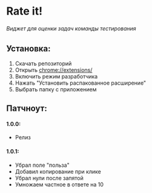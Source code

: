 # Rate it!
###### Виджет для оценки задач команды тестирования
## Установка:
1. Скачать репозиторий
2. Открыть [chrome://extensions/]()
3. Включить режим разработчика
4. Нажать "Установить распакованное расширение"
5. Выбрать папку с приложением

## Патчноут:
#### 1.0.0:
- Релиз

#### 1.0.1:
- Убрал поле "польза"
- Добавил копирование при клике
- Убрал нули после запятой
- Умножаем частное в ответе на 10
